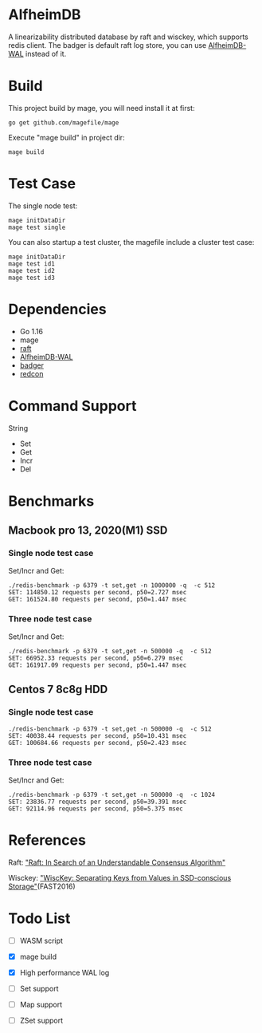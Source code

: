 <!--
 * @Descripttion: 
 * @version: 
 * @Author: cm.d
 * @Date: 2021-11-12 09:51:16
 * @LastEditors: cm.d
 * @LastEditTime: 2021-11-22 13:09:50
-->

# AlfheimDB

A linearizability distributed database by raft and wisckey, which supports redis client. The badger is default raft log store, you can use [AlfheimDB-WAL](https://github.com/dj456119/AlfheimDB-WAL) instead of it.

# Build

This project build by mage, you will need install it at first:

```` shell
go get github.com/magefile/mage
````

Execute "mage build" in project dir:

```` shell
mage build
````

# Test Case

The single node test:

```` shell
mage initDataDir
mage test single
````

You can also startup a test cluster, the magefile include a cluster test case:

```` shell
mage initDataDir
mage test id1
mage test id2
mage test id3
````

# Dependencies

+ Go 1.16  
+ mage
+ [raft](https://github.com/hashicorp/raft)
+ [AlfheimDB-WAL](https://github.com/dj456119/AlfheimDB-WAL)
+ [badger](https://github.com/dgraph-io/badger)
+ [redcon](https://github.com/tidwall/redcon)

# Command Support

String

+ Set
+ Get
+ Incr
+ Del

# Benchmarks

## Macbook pro 13, 2020(M1) SSD  

### Single node test case

Set/Incr and Get:

```` shell
./redis-benchmark -p 6379 -t set,get -n 1000000 -q  -c 512
SET: 114850.12 requests per second, p50=2.727 msec                    
GET: 161524.80 requests per second, p50=1.447 msec 
````

### Three node test case

Set/Incr and Get:

```` shell
./redis-benchmark -p 6379 -t set,get -n 500000 -q  -c 512
SET: 66952.33 requests per second, p50=6.279 msec                    
GET: 161917.09 requests per second, p50=1.447 msec 
````

## Centos 7 8c8g HDD

### Single node test case

```` shell
./redis-benchmark -p 6379 -t set,get -n 500000 -q  -c 512
SET: 40038.44 requests per second, p50=10.431 msec
GET: 100684.66 requests per second, p50=2.423 msec 
````  

### Three node test case

Set/Incr and Get:

```` shell
./redis-benchmark -p 6379 -t set,get -n 500000 -q  -c 1024
SET: 23836.77 requests per second, p50=39.391 msec                    
GET: 92114.96 requests per second, p50=5.375 msec
````

# References

Raft: ["Raft: In Search of an Understandable Consensus Algorithm"](https://raft.github.io/raft.pdf)  

Wisckey: ["WiscKey: Separating Keys from Values in SSD-conscious Storage"](https://www.usenix.org/system/files/conference/fast16/fast16-papers-lu.pdf)(FAST2016)

# Todo List

+ [ ] WASM script
+ [x] mage build
+ [x] High performance WAL log
+ [ ] Set support
+ [ ] Map support
+ [ ] ZSet support
  